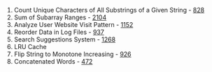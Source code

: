 1. Count Unique Characters of All Substrings of a Given String - [828](https://leetcode.com/problems/count-unique-characters-of-all-substrings-of-a-given-string/)
2. Sum of Subarray Ranges - [2104](https://leetcode.com/problems/sum-of-subarray-ranges/)
3. Analyze User Website Visit Pattern - [1152](https://leetcode.com/problems/analyze-user-website-visit-pattern/)
4. Reorder Data in Log Files - [937](https://leetcode.com/problems/reorder-data-in-log-files/)
5. Search Suggestions System - [1268](https://leetcode.com/problems/search-suggestions-system/)
6. LRU Cache
7. Flip String to Monotone Increasing - [926](https://leetcode.com/problems/flip-string-to-monotone-increasing/)
8. Concatenated Words - [472](https://leetcode.com/problems/concatenated-words/)
